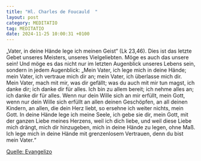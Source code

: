 ```yaml
---
title: "Hl. Charles de Foucauld  "
layout: post
category: MEDITATIO
tag: MEDITATIO
date: 2024-11-25 10:00:31 +0100
---
```


„Vater, in deine Hände lege ich meinen Geist“ (Lk 23,46). Dies ist das letzte Gebet unseres Meisters, unseres Vielgeliebten. Möge es auch das unsere sein! Und möge es das nicht nur im letzten Augenblick unseres Lebens sein, sondern in jedem Augenblick: „Mein Vater, ich lege mich in deine Hände; mein Vater, ich vertraue mich dir an; mein Vater, ich überlasse mich dir.<!--more--> Mein Vater, mach mit mir, was dir gefällt; was du auch mit mir tun magst, ich danke dir; ich danke dir für alles. Ich bin zu allem bereit; ich nehme alles an; ich danke dir für alles. Wenn nur dein Wille sich an mir erfüllt, mein Gott, wenn nur dein Wille sich erfüllt an allen deinen Geschöpfen, an all deinen Kindern, an allen, die dein Herz liebt, so ersehne ich weiter nichts, mein Gott. In deine Hände lege ich meine Seele, ich gebe sie dir, mein Gott, mit der ganzen Liebe meines Herzens, weil ich dich liebe, und weil diese Liebe mich drängt, mich dir hinzugeben, mich in deine Hände zu legen, ohne Maß. Ich lege mich in deine Hände mit grenzenlosem Vertrauen, denn du bist mein Vater.“
 



[Quelle: Evangelizo](https://evangeliumtagfuertag.org/DE/gospel)
